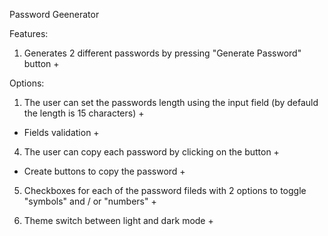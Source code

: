 Password Geenerator

Features: 

1. Generates 2 different passwords by pressing "Generate Password" button +

Options: 

1. The user can set the passwords length using the input field (by defauld the length is 15 characters) +
* Fields validation + 

4. The user can copy each password by clicking on the button +
* Create buttons to copy the password +

5. Checkboxes for each of the password fileds with 2 options to toggle "symbols" and / or "numbers" +

6. Theme switch between light and dark mode +

